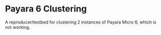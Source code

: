 # Payara 6 Clustering

A reproducer/testbed for clustering 2 instances of Payara Micro 6, which is not working.